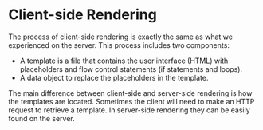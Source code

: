 # Client-side Rendering

The process of client-side rendering is exactly the same as what we experienced on the server. This process includes two components: 

* A template is a file that contains the user interface (HTML) with placeholders and flow control statements (if statements and loops).
* A data object to replace the placeholders in the template.

The main difference between client-side and server-side rendering is how the templates are located. Sometimes the client will need to make an HTTP request to retrieve a template. In server-side rendering they can be easily found on the server.

